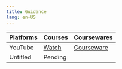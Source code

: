 ```yaml
---
title: Guidance
lang: en-US
---
```


| Platforms | Courses                                                                                      | Coursewares                                                               |
|-----------|----------------------------------------------------------------------------------------------|---------------------------------------------------------------------------|
| YouTube   | [Watch](https://www.youtube.com/watch?v=iCsugmLUQiI&list=PLm0MFkgiW1Jhkg25hF82LAfFxX0QHLsdE) | [Courseware](../../public/math/Beginner%20courses/pdf/1%20Courseware.pdf) |
| Untitled  | Pending                                                                                      |                                                                           |

